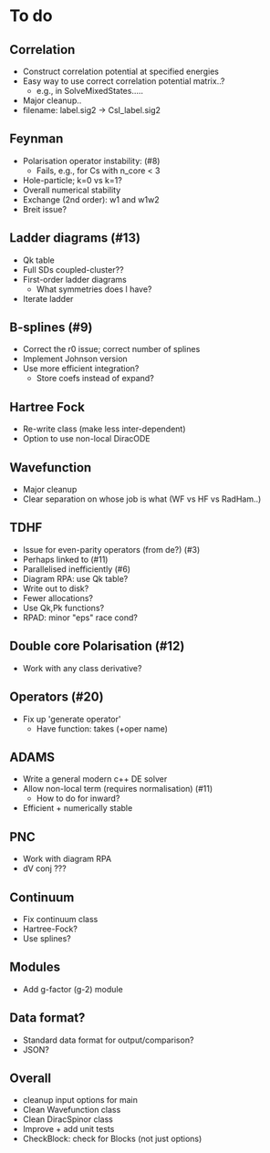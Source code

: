 # To do

## Correlation
 * Construct correlation potential at specified energies
 * Easy way to use correct correlation potential matrix..?
    * e.g., in SolveMixedStates.....
 * Major cleanup..
 * filename: label.sig2 -> CsI_label.sig2

## Feynman
 * Polarisation operator instability: (#8)
   * Fails, e.g., for Cs with n_core < 3
 * Hole-particle; k=0 vs k=1?
 * Overall numerical stability
 * Exchange (2nd order): w1 and w1w2
 * Breit issue?

## Ladder diagrams (#13)
 * Qk table
 * Full SDs coupled-cluster??
 * First-order ladder diagrams
   * What symmetries does l have?
 * Iterate ladder

## B-splines (#9)
 * Correct the r0 issue; correct number of splines
 * Implement Johnson version
 * Use more efficient integration?
   * Store coefs instead of expand?

## Hartree Fock
 * Re-write class (make less inter-dependent)
 * Option to use non-local DiracODE

## Wavefunction
 * Major cleanup
 * Clear separation on whose job is what (WF vs HF vs RadHam..)

## TDHF
 * Issue for even-parity operators (from de?) (#3)
 * Perhaps linked to (#11)
 * Parallelised inefficiently (#6)
 * Diagram RPA: use Qk table?
 * Write out to disk?
 * Fewer allocations?
 * Use Qk,Pk functions?
 * RPAD: minor "eps" race cond?

## Double core Polarisation (#12)
 * Work with any class derivative?

## Operators (#20)
 * Fix up 'generate operator'
   * Have function: takes <userInputBlock> (+oper name)

## ADAMS
 * Write a general modern c++ DE solver
 * Allow non-local term (requires normalisation) (#11)
   * How to do for inward?
 * Efficient + numerically stable

## PNC
 * Work with diagram RPA
 * dV conj ???

## Continuum
 * Fix continuum class
 * Hartree-Fock?
 * Use splines?

## Modules
 * Add g-factor (g-2) module

## Data format?
  * Standard data format for output/comparison?
  * JSON?

## Overall
 * cleanup input options for main
 * Clean Wavefunction class
 * Clean DiracSpinor class
 * Improve + add unit tests
 * CheckBlock: check for Blocks (not just options)
